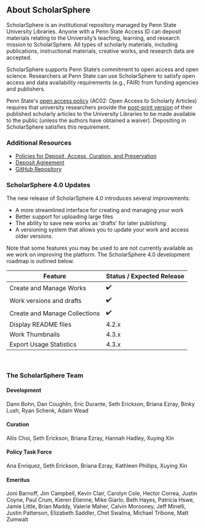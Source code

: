 ## About ScholarSphere 

ScholarSphere is an institutional repository managed by Penn State University Libraries. Anyone with a Penn State Access ID can deposit materials relating to the University’s teaching, learning, and research mission to ScholarSphere. All types of scholarly materials, including publications, instructional materials, creative works, and research data are accepted.

ScholarSphere supports Penn State’s commitment to open access and open science. Researchers at Penn State can use ScholarSphere to satisfy open access and data availability requirements (e.g., FAIR) from funding agencies and publishers. 

Penn State's [open access policy](https://openaccess.psu.edu/)  (AC02: Open Access to Scholarly Articles) requires that university researchers provide the [post-print version](http://psu.libanswers.com/faq/273465) of their published scholarly articles to the University Libraries to be made available to the public (unless the authors have obtained a waiver). Depositing in ScholarSphere satisfies this requirement. 

### Additional Resources

- [Policies for Deposit, Access, Curation, and Preservation](/policies)
- [Deposit Agreement](/agreement)
- [GitHub Repository](https://github.com/psu-stewardship/scholarsphere)

### ScholarSphere 4.0 Updates

The new release of ScholarSphere 4.0 introduces several improvements:
 
- A more streamlined interface for creating and managing your work
- Better support for uploading large files
- The ability to save new works as 'drafts' for later publishing
- A versioning system that allows you to update your work and access older versions.

Note that some features you may be used to are not currently available as we work on improving the platform. The ScholarSphere 4.0 development roadmap is outlined below.

| Feature                          | Status / Expected Release |
|----------------------------------|------------------|
| Create and Manage Works          | ✔️                |
| Work versions and drafts         | ✔️                |
| Create and Manage Collections    | ✔️                |
| Display README files             | 4.2.x            |
| Work Thumbnails                  | 4.3.x            |
| Export Usage Statistics          | 4.3.x            | 

<p><br/></p>

### The ScholarSphere Team


#### Development

Dann Bohn, Dan Coughlin, Eric Durante, Seth Erickson, Briana Ezray, Binky Lush, Ryan Schenk, Adam Wead

#### Curation

Allis Choi, Seth Erickson, Briana Ezray, Hannah Hadley, Xuying Xin

#### Policy Task Force

Ana Enriquez, Seth Erickson, Briana Ezray, Kathleen Phillips, Xuying Xin

#### Emeritus

Joni Barnoff, Jim Campbell, Kevin Clair, Carolyn Cole, Hector Correa, Justin Coyne, Paul Crum, Kieren Etienne, Mike Giarlo, Beth Hayes, Patricia Hswe, Jamie Little, Brian Maddy, Valerie Maher, Calvin Morooney, Jeff Minelli, Justin Patterson, Elizabeth Saddler, Chet Swalina, Michael Tribone, Matt Zumwalt